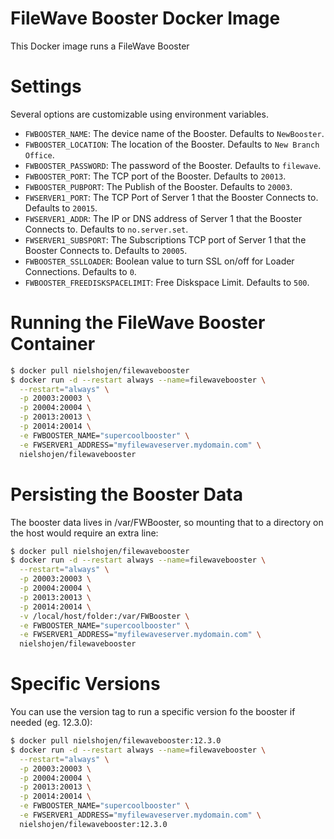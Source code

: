 # FileWave Booster Docker Image

This Docker image runs a FileWave Booster

# Settings

Several options are customizable using environment variables.

* ``FWBOOSTER_NAME``: The device name of the Booster. Defaults to ``NewBooster``.
* ``FWBOOSTER_LOCATION``: The location of the Booster. Defaults to ``New Branch Office``.
* ``FWBOOSTER_PASSWORD``: The password of the Booster. Defaults to ``filewave``.
* ``FWBOOSTER_PORT``: The TCP port of the Booster. Defaults to ``20013``.
* ``FWBOOSTER_PUBPORT``: The Publish of the Booster. Defaults to ``20003``.
* ``FWSERVER1_PORT``: The TCP Port of Server 1 that the Booster Connects to. Defaults to ``20015``.
* ``FWSERVER1_ADDR``: The IP or DNS address of Server 1 that the Booster Connects to. Defaults to ``no.server.set``.
* ``FWSERVER1_SUBSPORT``: The Subscriptions TCP port of Server 1 that the Booster Connects to. Defaults to ``20005``.
* ``FWBOOSTER_SSLLOADER``: Boolean value to turn SSL on/off for Loader Connections. Defaults to ``0``.
* ``FWBOOSTER_FREEDISKSPACELIMIT``: Free Diskspace Limit. Defaults to ``500``.

# Running the FileWave Booster Container

```bash
$ docker pull nielshojen/filewavebooster
$ docker run -d --restart always --name=filewavebooster \
  --restart="always" \
  -p 20003:20003 \
  -p 20004:20004 \
  -p 20013:20013 \
  -p 20014:20014 \
  -e FWBOOSTER_NAME="supercoolbooster" \
  -e FWSERVER1_ADDRESS="myfilewaveserver.mydomain.com" \
  nielshojen/filewavebooster
```

# Persisting the Booster Data

The booster data lives in /var/FWBooster, so mounting that to a directory on the host would require an extra line:

```bash
$ docker pull nielshojen/filewavebooster
$ docker run -d --restart always --name=filewavebooster \
  --restart="always" \
  -p 20003:20003 \
  -p 20004:20004 \
  -p 20013:20013 \
  -p 20014:20014 \
  -v /local/host/folder:/var/FWBooster \
  -e FWBOOSTER_NAME="supercoolbooster" \
  -e FWSERVER1_ADDRESS="myfilewaveserver.mydomain.com" \
  nielshojen/filewavebooster
```

# Specific Versions

You can use the version tag to run a specific version fo the booster if needed (eg. 12.3.0):

```bash
$ docker pull nielshojen/filewavebooster:12.3.0
$ docker run -d --restart always --name=filewavebooster \
  --restart="always" \
  -p 20003:20003 \
  -p 20004:20004 \
  -p 20013:20013 \
  -p 20014:20014 \
  -e FWBOOSTER_NAME="supercoolbooster" \
  -e FWSERVER1_ADDRESS="myfilewaveserver.mydomain.com" \
  nielshojen/filewavebooster:12.3.0
```
